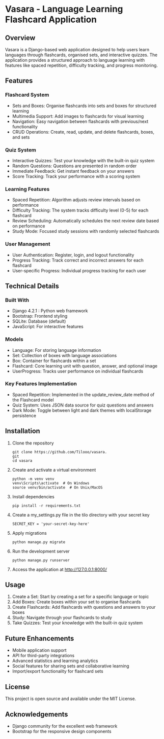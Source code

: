 # Vasara - Language Learning Flashcard Application
## Overview
Vasara is a Django-based web application designed to help users learn languages through flashcards, organised sets, and interactive quizzes. The application provides a structured approach to language learning with features like spaced repetition, difficulty tracking, and progress monitoring.

## Features
### Flashcard System
- Sets and Boxes: Organise flashcards into sets and boxes for structured learning
- Multimedia Support: Add images to flashcards for visual learning
- Navigation: Easy navigation between flashcards with previous/next functionality
- CRUD Operations: Create, read, update, and delete flashcards, boxes, and sets
### Quiz System
- Interactive Quizzes: Test your knowledge with the built-in quiz system
- Random Questions: Questions are presented in random order
- Immediate Feedback: Get instant feedback on your answers
- Score Tracking: Track your performance with a scoring system
### Learning Features
- Spaced Repetition: Algorithm adjusts review intervals based on performance
- Difficulty Tracking: The system tracks difficulty level (0-5) for each flashcard
- Review Scheduling: Automatically schedules the next review date based on performance
- Study Mode: Focused study sessions with randomly selected flashcards
### User Management
- User Authentication: Register, login, and logout functionality
- Progress Tracking: Track correct and incorrect answers for each flashcard
- User-specific Progress: Individual progress tracking for each user
## Technical Details
### Built With
- Django 4.2.1 : Python web framework
- Bootstrap: Frontend styling
- SQLite: Database (default)
- JavaScript: For interactive features
### Models
- Language: For storing language information
- Set: Collection of boxes with language associations
- Box: Container for flashcards within a set
- Flashcard: Core learning unit with question, answer, and optional image
- UserProgress: Tracks user performance on individual flashcards
### Key Features Implementation
- Spaced Repetition: Implemented in the update_review_date method of the Flashcard model
- Quiz System: Uses JSON data source for quiz questions and answers
- Dark Mode: Toggle between light and dark themes with localStorage persistence
## Installation
1. Clone the repository
   
   ```
   git clone https://github.com/Tilooo/vasara.
   git
   cd vasara
   ```
2. Create and activate a virtual environment
   
   ```
   python -m venv venv
   venv\Scripts\activate  # On Windows
   source venv/bin/activate  # On Unix/MacOS
   ```
3. Install dependencies
   
   ```
   pip install -r requirements.txt
   ```
4. Create a my_settings.py file in the tilo directory with your secret key
   
   ```
   SECRET_KEY = 'your-secret-key-here'
   ```
5. Apply migrations
   
   ```
   python manage.py migrate
   ```
6. Run the development server
   
   ```
   python manage.py runserver
   ```
7. Access the application at http://127.0.0.1:8000/
## Usage
1. Create a Set: Start by creating a set for a specific language or topic
2. Add Boxes: Create boxes within your set to organise flashcards
3. Create Flashcards: Add flashcards with questions and answers to your boxes
4. Study: Navigate through your flashcards to study
5. Take Quizzes: Test your knowledge with the built-in quiz system
## Future Enhancements
- Mobile application support
- API for third-party integrations
- Advanced statistics and learning analytics
- Social features for sharing sets and collaborative learning
- Import/export functionality for flashcard sets
## License
This project is open source and available under the MIT License.

## Acknowledgements
- Django community for the excellent web framework
- Bootstrap for the responsive design components
